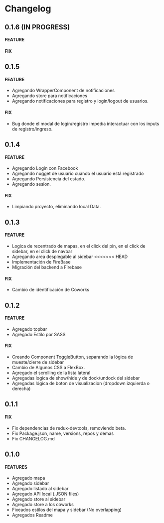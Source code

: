 Changelog
=========
0.1.6 (IN PROGRESS)
-----
#### FEATURE

#### FIX

0.1.5
-----
#### FEATURE
* Agregando WrapperComponent de notificaciones
* Agregando store para notificaciones
* Agregando notificaciones para registro y login/logout de usuarios.

#### FIX
* Bug donde el modal de login/registro impedía interactuar con los inputs de registro/ingreso.

0.1.4
-----
#### FEATURE
* Agregando Login con Facebook
* Agregando nugget de usuario cuando el usuario está registrado
* Agregando Persistencia del estado.
* Agregando sesion.

#### FIX
* Limpiando proyecto, eliminando local Data.

0.1.3
-----
#### FEATURE
* Logica de recentrado de mapas, en el click del pin, en el click de sidebar, en el click de navbar
* Agregando area desplegable al sidebar
<<<<<<< HEAD
* Implementación de FireBase
* Migración del backend a Firebase

#### FIX
* Cambio de identificación de Coworks

0.1.2
-----
#### FEATURE
* Agregado topbar
* Agregado Estilo por SASS

#### FIX
* Creando Component ToggleButton, separando la lógica de mueste/cierre de sidebar
* Cambio de Algunos CSS a FlexBox.
* Agregado el scrolling de la lista lateral
* Agregadas logica de show/hide y de dock/undock del sidebar
* Agregadas lógica de boton de visualizacion (dropdown izquierda o derecha)

0.1.1
-----
#### FIX
* Fix dependencias de redux-devtools, removiendo beta.
* Fix Package.json, name, versions, repos y demas
* Fix CHANGELOG.md

0.1.0
-----
#### FEATURES
* Agregado mapa
* Agregado sidebar
* Agregado listado al sidebar
* Agregado API local (.JSON files)
* Agregado store al sidebar
* Agregado store a los coworks
* Fixeados estilos del mapa y sidebar (No overlapping)
* Agregados Readme
